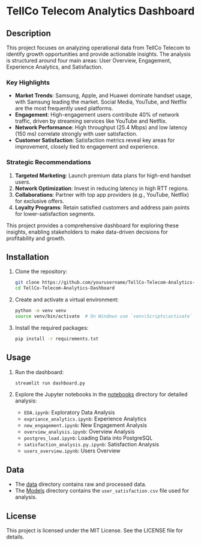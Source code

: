 # TellCo Telecom Analytics Dashboard

## Description
This project focuses on analyzing operational data from TellCo Telecom to identify growth opportunities and provide actionable insights. The analysis is structured around four main areas: User Overview, Engagement, Experience Analytics, and Satisfaction. 

### Key Highlights
- **Market Trends**: Samsung, Apple, and Huawei dominate handset usage, with Samsung leading the market. Social Media, YouTube, and Netflix are the most frequently used platforms.
- **Engagement**: High-engagement users contribute 40% of network traffic, driven by streaming services like YouTube and Netflix.
- **Network Performance**: High throughput (25.4 Mbps) and low latency (150 ms) correlate strongly with user satisfaction.
- **Customer Satisfaction**: Satisfaction metrics reveal key areas for improvement, closely tied to engagement and experience.

### Strategic Recommendations
1. **Targeted Marketing**: Launch premium data plans for high-end handset users.
2. **Network Optimization**: Invest in reducing latency in high RTT regions.
3. **Collaborations**: Partner with top app providers (e.g., YouTube, Netflix) for exclusive offers.
4. **Loyalty Programs**: Retain satisfied customers and address pain points for lower-satisfaction segments.

This project provides a comprehensive dashboard for exploring these insights, enabling stakeholders to make data-driven decisions for profitability and growth.

## Installation

1. Clone the repository:
    ```sh
    git clone https://github.com/yourusername/TellCo-Telecom-Analytics-Dashboard.git
    cd TellCo-Telecom-Analytics-Dashboard
    ```

2. Create and activate a virtual environment:
    ```sh
    python -m venv venv
    source venv/bin/activate  # On Windows use `venv\Scripts\activate`
    ```

3. Install the required packages:
    ```sh
    pip install -r requirements.txt
    ```

## Usage

1. Run the dashboard:
    ```sh
    streamlit run dashboard.py
    ```

2. Explore the Jupyter notebooks in the [notebooks](http://_vscodecontentref_/6) directory for detailed analysis:
    - `EDA.ipynb`: Exploratory Data Analysis
    - `expriance_analytics.ipynb`: Experience Analytics
    - `new_engagement.ipynb`: New Engagement Analysis
    - `overview_analysis.ipynb`: Overview Analysis
    - `postgres_load.ipynb`: Loading Data into PostgreSQL
    - `satisfaction_analysis.py.ipynb`: Satisfaction Analysis
    - `users_overview.ipynb`: Users Overview

## Data

- The [data](http://_vscodecontentref_/7) directory contains raw and processed data.
- The [Models](http://_vscodecontentref_/8) directory contains the `user_satisfaction.csv` file used for analysis.

## License

This project is licensed under the MIT License. See the LICENSE file for details.
